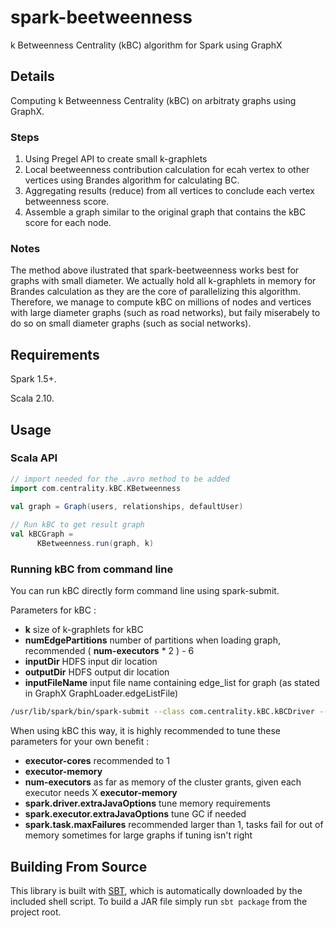 # spark-beetweenness

k Betweenness Centrality (kBC) algorithm for Spark using GraphX

## Details

Computing k Betweenness Centrality (kBC) on arbitraty graphs using GraphX.

### Steps  

  1. Using Pregel API to create small k-graphlets
  2. Local beetweenness contribution calculation for ecah vertex to other vertices using Brandes algorithm for calculating BC.
  3. Aggregating results (reduce) from all vertices to conclude each vertex betweenness score.
  4. Assemble a graph similar to the original graph that contains the kBC score for each node.

### Notes 

  The method above ilustrated that spark-beetweenness works best for graphs with small diameter.
  We actually hold all k-graphlets in memory for Brandes calculation as they are the core of parallelizing this algorithm.
  Therefore, we manage to compute kBC on millions of nodes and vertices with large diameter graphs (such as road networks), but faily miserabely to do so on small diameter graphs (such as social networks).

## Requirements

Spark 1.5+.

Scala 2.10.

## Usage

### Scala API

```scala
// import needed for the .avro method to be added
import com.centrality.kBC.KBetweenness
		
val graph = Graph(users, relationships, defaultUser)

// Run kBC to get result graph
val kBCGraph = 
      KBetweenness.run(graph, k)
```

### Running kBC from command line

You can run kBC directly form command line using spark-submit.

Parameters for kBC :
- **k** size of k-graphlets for kBC
- **numEdgePartitions** number of partitions when loading graph, recommended ( **num-executors** * 2 ) - 6
- **inputDir** HDFS input dir location
- **outputDir** HDFS output dir location
- **inputFileName** input file name containing edge_list for graph (as stated in GraphX GraphLoader.edgeListFile)

```bash
/usr/lib/spark/bin/spark-submit --class com.centrality.kBC.kBCDriver --executor-cores 1 --executor-memory 10000M --master yarn-cluster --num-executors 28 --conf spark.driver.memory=10000m --conf spark.driver.extraJavaOptions="-Xms4000m -Xmx10000m" --conf spark.executor.extraJavaOptions="-verbose:gc -XX:+PrintGCDetails -XX:+PrintGCTimeStamps" --conf spark.kryo.registrationRequired=false --conf spark.serializer=org.apache.spark.serializer.KryoSerializer --conf spark.yarn.maxAppAttempts=1 --conf spark.task.maxFailures=10 /tmp/kbc_2.10-1.0.jar 4 50 /tmp/input/ /tmp/output/ loc-brightkite_edges.txt
```

When using kBC this way, it is highly recommended to tune these parameters for your own benefit :

- **executor-cores** recommended to 1 
- **executor-memory** 
- **num-executors** as far as memory of the cluster grants, given each executor needs X **executor-memory**
- **spark.driver.extraJavaOptions** tune memory requirements
- **spark.executor.extraJavaOptions** tune GC if needed
- **spark.task.maxFailures** recommended larger than 1, tasks fail for out of memory sometimes for large graphs if tuning isn't right

## Building From Source
This library is built with [SBT](http://www.scala-sbt.org/0.13/docs/Command-Line-Reference.html),
which is automatically downloaded by the included shell script.  To build a JAR file simply run
`sbt package` from the project root.




